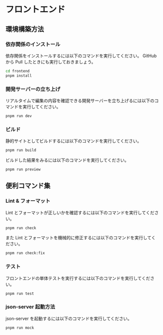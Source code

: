 # フロントエンド

## 環境構築方法

### 依存関係のインストール

依存関係をインストールするには以下のコマンドを実行してください。
GitHub から Pull したときにも実行しておきましょう。

```bash
cd frontend
pnpm install
```

### 開発サーバーの立ち上げ

リアルタイムで編集の内容を確認できる開発サーバーを立ち上げるには以下のコマンドを実行してください。

```bash
pnpm run dev
```

### ビルド

静的サイトとしてビルドするには以下のコマンドを実行してください。

```bash
pnpm run build
```

ビルドした結果をみるには以下のコマンドを実行してください。

```bash
pnpm run preview
```

## 便利コマンド集

### Lint & フォーマット

Lint とフォーマットが正しいかを確認するには以下のコマンドを実行してください。

```bash
pnpm run check
```

また Lint とフォーマットを機械的に修正するには以下のコマンドを実行してください。

```bash
pnpm run check:fix
```

### テスト

フロントエンドの単体テストを実行するには以下のコマンドを実行してください。

```bash
pnpm run test
```

### json-server 起動方法

json-server を起動するには以下のコマンドを実行してください。

```bash
pnpm run mock
```
